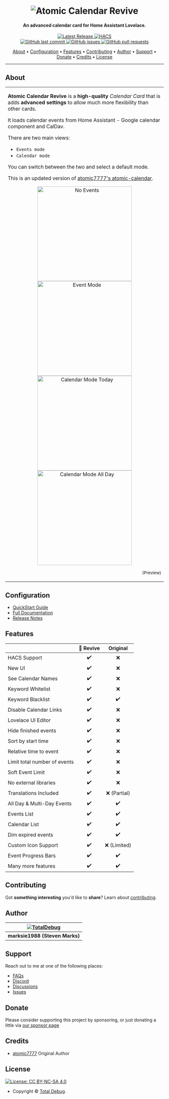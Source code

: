 <h1 align="center">
  <br>
  <img src="/.github/img/atomic_calendar_revive.png" alt="Atomic Calendar Revive">
</h1>

<h4 align="center">An advanced calendar card for Home Assistant Lovelace.</h4>

<p align="center">
    <a href="https://github.com/marksie1988/atomic-calendar-revive/releases">
    <img src="https://img.shields.io/github/v/release/marksie1988/atomic-calendar-revive?color=ff7034&label=Release&sort=semver&style=flat-square"
         alt="Latest Release">
    <a href="https://github.com/custom-components/hacs">
    <img src="https://img.shields.io/badge/HACS-Default-orange.svg?style=flat-square"
         alt="HACS"><br />
    <a href="https://github.com/marksie1988/atomic-calendar-revive/commits/master">
    <img src="https://img.shields.io/github/last-commit/marksie1988/atomic-calendar-revive.svg?style=flat-square&logo=github&logoColor=white"
         alt="GitHub last commit">
    <a href="https://github.com/marksie1988/atomic-calendar-revive/issues">
    <img src="https://img.shields.io/github/issues-raw/marksie1988/atomic-calendar-revive.svg?style=flat-square&logo=github&logoColor=white"
         alt="GitHub issues">
    <a href="https://github.com/marksie1988/atomic-calendar-revive/pulls">
    <img src="https://img.shields.io/github/issues-pr-raw/marksie1988/atomic-calendar-revive.svg?style=flat-square&logo=github&logoColor=white"
         alt="GitHub pull requests">
</p>

<p align="center">
  <a href="#about">About</a> •
  <a href="#configuration">Configuration</a> •
  <a href="#features">Features</a> •
  <a href="#contributing">Contributing</a> •
  <a href="#author">Author</a> •
  <a href="#support">Support</a> •
  <a href="#donate">Donate</a> •
  <a href="#credits">Credits</a> •
  <a href="#license">License</a>
</p>

---

## About

<table>
<tr>
<td>

**Atomic Calendar Revive** is a **high-quality** _Calendar Card_ that is adds **advanced settings** to allow much more flexibility than other cards.

It loads calendar events from Home Assistant - Google calendar component and CalDav.

There are two main views:
 - `Events mode`
 - `Calendar mode`

You can switch between the two and select a default mode.

This is an updated version of [atomic7777's atomic-calendar](https://github.com/atomic7777/atomic_calendar).

<div align=center>
     <img src="/.github/img/no-events.png" alt="No Events" width="300" />
     <img src="/.github/img/events-mode.png" alt="Event Mode" width="300" />
     <br>
     <img src="/.github/img/calendar-mode-today.png" alt="Calendar Mode Today" width="300" />
     <img src="/.github/img/calendar-mode-allday.png" alt="Calendar Mode All Day" width="300" />
</div >

<p align="right">
<sub>(Preview)</sub>

</td>
</tr>
</table>

## Configuration

- [QuickStart Guide](https://marksie1988.github.io/atomic-calendar-revive/quickstart.html)
- [Full Documentation](https://marksie1988.github.io/atomic-calendar-revive)
- [Release Notes](https://github.com/marksie1988/atomic-calendar-revive/releases)

## Features

|                  |   🔰 Revive |  Original |
| -----------------| :---------: | :---------: |
| HACS Support | ✔️ | ❌ |
| New UI | ✔️ | ❌ |
| See Calendar Names | ✔️ | ❌ |
| Keyword Whitelist      | ✔️ | ❌|
| Keyword Blacklist | ✔️ | ✔️ |
| Disable Calendar Links | ✔️ | ❌ |
| Lovelace UI Editor | ✔️ | ❌ |
| Hide finished events | ✔️ | ❌ |
| Sort by start time | ✔️ | ❌ |
| Relative time to event | ✔️ | ❌ |
| Limit total number of events | ✔️ | ❌ |
| Soft Event Limit | ✔️ | ❌ |
| No external libraries | ✔️ | ❌ |
| Translations Included | ✔️ | ❌ (Partial) |
| All Day & Multi-Day Events | ✔️ | ✔️ |
| Events List | ✔️ | ✔️ |
| Calendar List | ✔️ | ✔️ |
| Dim expired events | ✔️ | ✔️ |
| Custom Icon Support | ✔️ | ❌ (Limited) |
| Event Progress Bars | ✔️ | ✔️ |
| Many more features | ✔️ | ✔️ |

## Contributing

Got **something interesting** you'd like to **share**? Learn about [contributing](https://github.com/marksie1988/.github/blob/main/.github/CONTRIBUTING.md).

## Author

| [![TotalDebug](https://totaldebug.uk/assets/images/logo.png)](https://linkedin.com/in/marksie1988) 	|
|:-------------------------:     |
| **marksie1988 (Steven Marks)** |

## Support

Reach out to me at one of the following places:

- [FAQs](https://marksie1988.github.io/atomic-calendar-revive/faq.html)
- [Discord](https://discord.gg/6fmekudc8Q)
- [Discussions](https://github.com/marksie1988/atomic-calendar-revive/discussions)
- [Issues](https://github.com/marksie1988/atomic-calendar-revive/issues/new/choose)

## Donate

Please consider supporting this project by sponsoring, or just donating a little via [our sponsor page](https://github.com/sponsors/marksie1988)

## Credits
 - [atomic7777](https://github.com/atomic7777) Original Author

## License

[![License: CC BY-NC-SA 4.0](https://img.shields.io/badge/License-CC%20BY--NC--SA%204.0-orange.svg?style=flat-square)](https://creativecommons.org/licenses/by-nc-sa/4.0/)

- Copyright © [Total Debug](https://totaldebug.uk "Total Debug").
